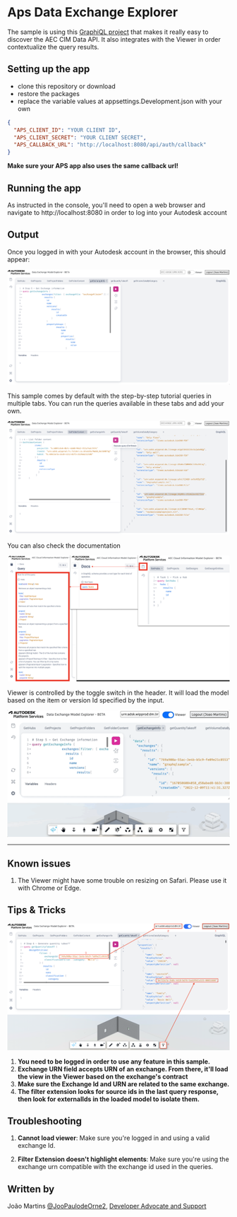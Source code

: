 # Aps Data Exchange Explorer

The sample is using this [GraphiQL project](https://github.com/graphql/graphiql) that makes it really easy to discover the AEC CIM Data API.
It also integrates with the Viewer in order contextualize the query results.

## Setting up the app

- clone this repository or download
- restore the packages
- replace the variable values at appsettings.Development.json with your own

```json
{
  "APS_CLIENT_ID": "YOUR CLIENT ID",
  "APS_CLIENT_SECRET": "YOUR CLIENT SECRET",
  "APS_CALLBACK_URL": "http://localhost:8080/api/auth/callback"
}
```

**Make sure your APS app also uses the same callback url!**

## Running the app

As instructed in the console, you'll need to open a web browser and navigate to http://localhost:8080 in order to log into your Autodesk account

## Output

Once you logged in with your Autodesk account in the browser, this should appear:

![GraphiQL](./readme/GraphiQL.png)

This sample comes by default with the step-by-step tutorial queries in multiple tabs. You can run the queries available in these tabs and add your own.

![Queries](./readme/Queries.png)

You can also check the documentation

![Docs](./readme/Docs.png)

Viewer is controlled by the toggle switch in the header. It will load the model based on the item or version Id specified by the input.

![workflow](./readme/workflow.gif)

---

## Known issues

1. The Viewer might have some trouble on resizing on Safari. Please use it with Chrome or Edge.

## Tips & Tricks

![Tips](./readme/Tips.png)

1. **You need to be logged in order to use any feature in this sample.**
2. **Exchange URN field accepts URN of an exchange. From there, it'll load the view in the Viewer based on the exchange's contract**
3. **Make sure the Exchange Id and URN are related to the same exchange.**
4. **The filter extension looks for source ids in the last query response, then look for externalIds in the loaded model to isolate them.**

## Troubleshooting

1. **Cannot load viewer**: Make sure you're logged in and using a valid exchange Id.

2. **Filter Extension doesn't highlight elements**: Make sure you're using the exchange urn compatible with the exchange id used in the queries.

## Written by

João Martins [@JooPaulodeOrne2](http://twitter.com/JooPaulodeOrne2), [Developer Advocate and Support](http://aps.autodesk.com)
